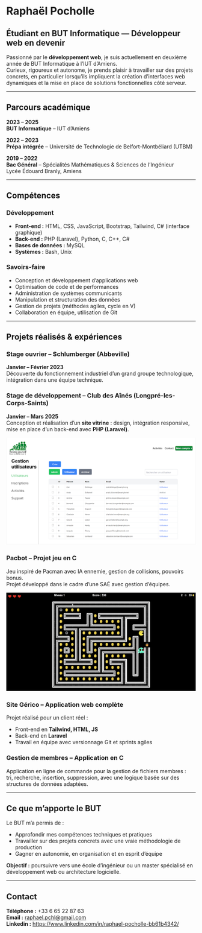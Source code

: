 # Raphaël Pocholle

## Étudiant en BUT Informatique — Développeur web en devenir

Passionné par le **développement web**, je suis actuellement en deuxième année de BUT Informatique à l’IUT d’Amiens.  
Curieux, rigoureux et autonome, je prends plaisir à travailler sur des projets concrets, en particulier lorsqu’ils impliquent la création d’interfaces web dynamiques et la mise en place de solutions fonctionnelles côté serveur.

---

## Parcours académique

**2023 – 2025**  
**BUT Informatique** – IUT d’Amiens

**2022 – 2023**  
**Prépa intégrée** – Université de Technologie de Belfort-Montbéliard (UTBM)

**2019 – 2022**  
**Bac Général** – Spécialités Mathématiques & Sciences de l’Ingénieur  
Lycée Édouard Branly, Amiens

---

## Compétences

### Développement

- **Front-end :** HTML, CSS, JavaScript, Bootstrap, Tailwind, C# (interface graphique)
- **Back-end :** PHP (Laravel), Python, C, C++, C#
- **Bases de données :** MySQL
- **Systèmes :** Bash, Unix

### Savoirs-faire

- Conception et développement d’applications web
- Optimisation de code et de performances
- Administration de systèmes communicants
- Manipulation et structuration des données
- Gestion de projets (méthodes agiles, cycle en V)
- Collaboration en équipe, utilisation de Git

---

## Projets réalisés & expériences

### Stage ouvrier – Schlumberger (Abbeville)
**Janvier – Février 2023**  
Découverte du fonctionnement industriel d’un grand groupe technologique, intégration dans une équipe technique.

### Stage de développement – Club des Aînés (Longpré-les-Corps-Saints)
**Janvier – Mars 2025**  
Conception et réalisation d’un **site vitrine** : design, intégration responsive, mise en place d’un back-end avec **PHP (Laravel)**.

![Capture du site](stage.png)

### Pacbot – Projet jeu en C
Jeu inspiré de Pacman avec IA ennemie, gestion de collisions, pouvoirs bonus.  
Projet développé dans le cadre d’une SAÉ avec gestion d’équipes.

![Capture du site](pac-bot.png)

### Site Gérico – Application web complète
Projet réalisé pour un client réel :  
- Front-end en **Tailwind, HTML, JS**  
- Back-end en **Laravel**  
- Travail en équipe avec versionnage Git et sprints agiles

### Gestion de membres – Application en C
Application en ligne de commande pour la gestion de fichiers membres :  
tri, recherche, insertion, suppression, avec une logique basée sur des structures de données adaptées.

---

## Ce que m’apporte le BUT

Le BUT m’a permis de :
- Approfondir mes compétences techniques et pratiques
- Travailler sur des projets concrets avec une vraie méthodologie de production
- Gagner en autonomie, en organisation et en esprit d’équipe

**Objectif :** poursuivre vers une école d’ingénieur ou un master spécialisé en développement web ou architecture logicielle.

---

## Contact

**Téléphone :** +33 6 65 22 87 63  
**Email :** raphael.pchl@gmail.com  
**Linkedin :** https://www.linkedin.com/in/raphael-pocholle-bb61b4342/ 
